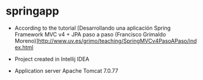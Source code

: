 # springapp


* According to the tutorial [Desarrollando una aplicación Spring Framework MVC v4 + JPA paso a paso (Francisco Grimaldo Moreno)]http://www.uv.es/grimo/teaching/SpringMVCv4PasoAPaso/index.html

* Project created in Intellij IDEA

* Application server Apache Tomcat 7.0.77
